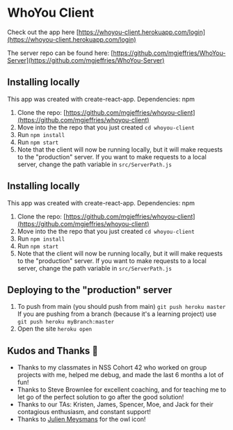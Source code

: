 # WhoYou Client

Check out the app here [https://whoyou-client.herokuapp.com/login](https://whoyou-client.herokuapp.com/login)

The server repo can be found here: [https://github.com/mgjeffries/WhoYou-Server](https://github.com/mgjeffries/WhoYou-Server)

## Installing locally

This app was created with create-react-app.
Dependencies: npm

1. Clone the repo: [https://github.com/mgjeffries/whoyou-client](https://github.com/mgjeffries/whoyou-client)
1. Move into the the repo that you just created `cd whoyou-client`
1. Run `npm install`
1. Run `npm start`
1. Note that the client will now be running locally, but it will make requests to the "production" server. If you want to make requests to a local server, change the path variable in `src/ServerPath.js`

## Installing locally

This app was created with create-react-app.
Dependencies: npm

1. Clone the repo: [https://github.com/mgjeffries/whoyou-client](https://github.com/mgjeffries/whoyou-client)
1. Move into the the repo that you just created `cd whoyou-client`
1. Run `npm install`
1. Run `npm start`
1. Note that the client will now be running locally, but it will make requests to the "production" server. If you want to make requests to a local server, change the path variable in `src/ServerPath.js`

## Deploying to the "production" server
1. To push from main (you should push from main) `git push heroku master` If you are pushing from a branch (because it's a learning project) use `git push heroku myBranch:master`
1. Open the site `heroku open`
## Kudos and Thanks 🙏
 - Thanks to my classmates in NSS Cohort 42 who worked on group projects with me, helped me debug, and made the last 6 months a lot of fun! 
 - Thanks to Steve Brownlee for excellent coaching, and for teaching me to let go of the perfect solution to go after the good solution!
 - Thanks to our TAs: Kristen, James, Spencer, Moe, and Jack for their contagious enthusiasm, and constant support!
 - Thanks to [Julien Meysmans](https://thenounproject.com/M_Julz/) for the owl icon!


